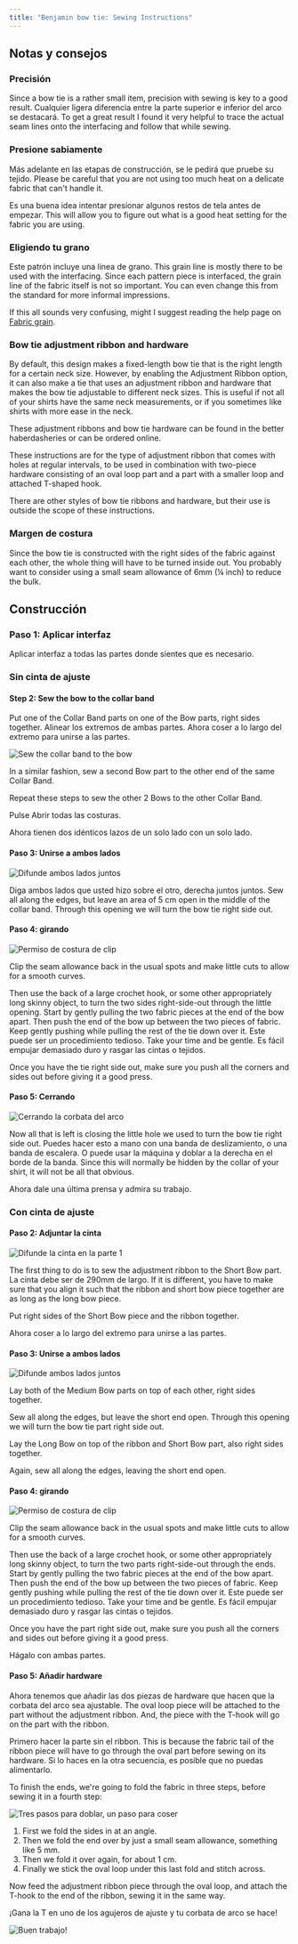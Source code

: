 ```yaml
---
title: "Benjamin bow tie: Sewing Instructions"
---
```


## Notas y consejos

### Precisión

Since a bow tie is a rather small item, precision with sewing is key to a good result. Cualquier ligera diferencia entre la parte superior e inferior del arco se destacará. To get a great result I found it very helpful to trace the actual seam lines onto the interfacing and follow that while sewing.

### Presione sabiamente

Más adelante en las etapas de construcción, se le pedirá que pruebe su tejido. Please be careful that you are not using too much heat on a delicate fabric that can't handle it.

Es una buena idea intentar presionar algunos restos de tela antes de empezar. This will allow you to figure out what is a good heat setting for the fabric you are using.

### Eligiendo tu grano

Este patrón incluye una línea de grano. This grain line is mostly there to be used with the interfacing. Since each pattern piece is interfaced, the grain line of the fabric itself is not so important. You can even change this from the standard for more informal impressions.

<Note>

If this all sounds very confusing, might I suggest reading the help
page on [Fabric grain](/docs/sewing/fabric-grain).

</Note>

### Bow tie adjustment ribbon and hardware

By default, this design makes a fixed-length bow tie that is the right length for a certain neck size. However, by enabling the Adjustment Ribbon option, it can also make a tie that uses an adjustment ribbon and hardware that makes the bow tie adjustable to different neck sizes. This is useful if not all of your shirts have the same neck measurements, or if you sometimes like shirts with more ease in the neck.

These adjustment ribbons and bow tie hardware can be found in the better haberdasheries or can be ordered online.

<Note>

These instructions are for the type of adjustment ribbon that comes with
holes at regular intervals, to be used in combination with two-piece
hardware consisting of an oval loop part and a part with a smaller loop
and attached T-shaped hook.

There are other styles of bow tie ribbons and hardware, but their use is
outside the scope of these instructions.

</Note>

### Margen de costura

Since the bow tie is constructed with the right sides of the fabric against each other, the whole thing will have to be turned inside out. You probably want to consider using a small seam allowance of 6mm (¼ inch) to reduce the bulk.

## Construcción

### Paso 1: Aplicar interfaz

Aplicar interfaz a todas las partes donde sientes que es necesario.

### Sin cinta de ajuste

#### Step 2: Sew the bow to the collar band

Put one of the Collar Band parts on one of the Bow parts, right sides together. Alinear los extremos de ambas partes. Ahora coser a lo largo del extremo para unirse a las partes.

![Sew the collar band to the bow](step12.png)

In a similar fashion, sew a second Bow part to the other end of the same Collar Band.

Repeat these steps to sew the other 2 Bows to the other Collar Band.

Pulse Abrir todas las costuras.

Ahora tienen dos idénticos lazos de un solo lado con un solo lado.

#### Paso 3: Unirse a ambos lados

![Difunde ambos lados juntos](step13.png)

Diga ambos lados que usted hizo sobre el otro, derecha juntos juntos. Sew all along the edges, but leave an area of 5 cm open in the middle of the collar band. Through this opening we will turn the bow tie right side out.

#### Paso 4: girando

![Permiso de costura de clip](step14.png)

Clip the seam allowance back in the usual spots and make little cuts to allow for a smooth curves.

Then use the back of a large crochet hook, or some other appropriately long skinny object, to turn the two sides right-side-out through the little opening. Start by gently pulling the two fabric pieces at the end of the bow apart. Then push the end of the bow up between the two pieces of fabric. Keep gently pushing while pulling the rest of the tie down over it. Este puede ser un procedimiento tedioso. Take your time and be gentle. Es fácil empujar demasiado duro y rasgar las cintas o tejidos.

Once you have the tie right side out, make sure you push all the corners and sides out before giving it a good press.

#### Paso 5: Cerrando

![Cerrando la corbata del arco](step15.png)

Now all that is left is closing the little hole we used to turn the bow tie right side out. Puedes hacer esto a mano con una banda de deslizamiento, o una banda de escalera. O puede usar la máquina y doblar a la derecha en el borde de la banda. Since this will normally be hidden by the collar of your shirt, it will not be all that obvious.

Ahora dale una última prensa y admira su trabajo.

### Con cinta de ajuste

#### Paso 2: Adjuntar la cinta

![Difunde la cinta en la parte 1](step22.png)

The first thing to do is to sew the adjustment ribbon to the Short Bow part. La cinta debe ser de 290mm de largo. If it is different, you have to make sure that you align it such that the ribbon and short bow piece together are as long as the long bow piece.

Put right sides of the Short Bow piece and the ribbon together.

Ahora coser a lo largo del extremo para unirse a las partes.

#### Paso 3: Unirse a ambos lados

![Difunde ambos lados juntos](step23.png)

Lay both of the Medium Bow parts on top of each other, right sides together.

Sew all along the edges, but leave the short end open. Through this opening we will turn the bow tie part right side out.

Lay the Long Bow on top of the ribbon and Short Bow part, also right sides together.

Again, sew all along the edges, leaving the short end open.

#### Paso 4: girando

![Permiso de costura de clip](step14.png)

Clip the seam allowance back in the usual spots and make little cuts to allow for a smooth curves.

Then use the back of a large crochet hook, or some other appropriately long skinny object, to turn the two parts right-side-out through the ends. Start by gently pulling the two fabric pieces at the end of the bow apart. Then push the end of the bow up between the two pieces of fabric. Keep gently pushing while pulling the rest of the tie down over it. Este puede ser un procedimiento tedioso. Take your time and be gentle. Es fácil empujar demasiado duro y rasgar las cintas o tejidos.

Once you have the part right side out, make sure you push all the corners and sides out before giving it a good press.

Hágalo con ambas partes.

#### Paso 5: Añadir hardware

Ahora tenemos que añadir las dos piezas de hardware que hacen que la corbata del arco sea ajustable. The oval loop piece will be attached to the part without the adjustment ribbon. And, the piece with the T-hook will go on the part with the ribbon.

Primero hacer la parte sin el ribbon. This is because the fabric tail of the ribbon piece will have to go through the oval part before sewing on its hardware. Si lo haces en la otra secuencia, es posible que no puedas alimentarlo.

To finish the ends, we're going to fold the fabric in three steps, before sewing it in a fourth step:

![Tres pasos para doblar, un paso para coser](step25.png)

1. First we fold the sides in at an angle.
2. Then we fold the end over by just a small seam allowance, something like 5 mm.
3. Then we fold it over again, for about 1 cm.
4. Finally we stick the oval loop under this last fold and stitch across.

Now feed the adjustment ribbon piece through the oval loop, and attach the T-hook to the end of the ribbon, sewing it in the same way.

¡Gana la T en uno de los agujeros de ajuste y tu corbata de arco se hace!

![Buen trabajo!](finished.gif)
